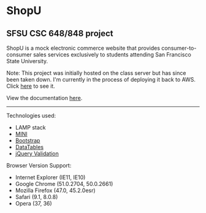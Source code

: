 # ShopU

## SFSU CSC 648/848 project

ShopU is a mock electronic commerce website that provides consumer-to-consumer
sales services exclusively to students attending San Francisco State University.

Note: This project was initially hosted on the class server but has since been
taken down. I'm currently in the process of deploying it back to AWS. Click
[here](http://shopu-env.bzwc52z8ia.us-west-2.elasticbeanstalk.com/) to see it.


View the documentation
[here](https://drive.google.com/open?id=0B55GKCB0LxY4RjRCMXhnNUdPb0k).

<hr>

Technologies used:
* LAMP stack
* [MINI](https://github.com/panique/mini)
* [Bootstrap](https://getbootstrap.com)
* [DataTables](https://datatables.net)
* [jQuery Validation](https://jqueryvalidation.org)

Browser Version Support:
* Internet Explorer (IE11, IE10)
* Google Chrome (51.0.2704, 50.0.2661)
* Mozilla Firefox (47.0, 45.2.0esr)
* Safari (9.1, 8.0.8)
* Opera (37, 36)
